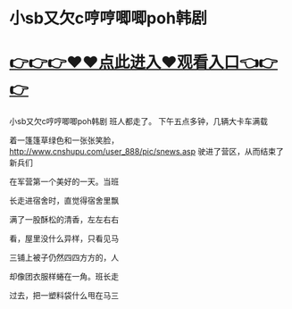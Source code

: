 # 小sb又欠c哼哼唧唧poh韩剧

# <a href="https://github.com/xiaopoe/lesi/issues/1">👉👉👉♥♥点此进入♥观看入口👈👉👉</a>

小sb又欠c哼哼唧唧poh韩剧
班人都走了。
下午五点多钟，几辆大卡车满载

着一篷篷草绿色和一张张笑脸，
http://www.cnshupu.com/user_888/pic/snews.asp
驶进了营区，从而结束了新兵们

在军营第一个美好的一天。当班

长走进宿舍时，直觉得宿舍里飘

满了一股酥松的清香，左左右右

看，屋里没什么异样，只看见马

三铺上被子仍然四四方方的，人

却像团衣服样蜷在一角。班长走

过去，把一塑料袋什么甩在马三
